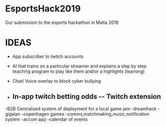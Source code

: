# EsportsHack2019
Our submission to the esports hackathon in Malta 2019

# IDEAS

- App subscriber to twitch accounts

- AI that trains on a particular streamer and 
  explains a step by step teaching program to 
  play like them and/or a highlights (learning)

- Chat/ Voice overlay to block cyber bullying

- In-app twitch betting odds
	-- Twitch extension
	-- 
-B2B Centralised system of deployment for a local game jam
 -dreamhack
 -gigalan
 -copenhagen games
 -comms,matchmaking,music,notification system
 -accom app
 -calendar of events


